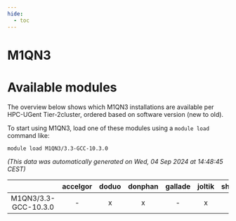 ```yaml
---
hide:
  - toc
---
```


M1QN3
=====

# Available modules


The overview below shows which M1QN3 installations are available per HPC-UGent Tier-2cluster, ordered based on software version (new to old).

To start using M1QN3, load one of these modules using a `module load` command like:

```shell
module load M1QN3/3.3-GCC-10.3.0
```

*(This data was automatically generated on Wed, 04 Sep 2024 at 14:48:45 CEST)*  

| |accelgor|doduo|donphan|gallade|joltik|shinx|skitty|
| :---: | :---: | :---: | :---: | :---: | :---: | :---: | :---: |
|M1QN3/3.3-GCC-10.3.0|-|x|x|-|x|-|-|
